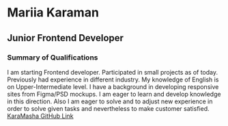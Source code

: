 # Mariia Karaman
## Junior Frontend Developer
### Summary of Qualifications
I am starting Frontend developer.
Participated in small projects as of today. Previously had experience in different industry. My knowledge of English is on Upper-Intermediate level.
I have a background in developing responsive sites from Figma/PSD mockups.
I am eager to learn and develop knowledge in this direction. Also I am eager to solve and to adjust new experience in order to solve given tasks and nevertheless to make customer satisfied.
[KaraMasha GitHub Link](https://github.com/KaraMasha)